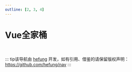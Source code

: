```yaml
---
outline: [2, 3, 4]
---
```


<script setup>
// import MNavLinks from '../../components/MNavLinks.vue'

import { NAV_DATA } from './data'
</script>
<style src="./index.scss"></style> 

# Vue全家桶

<MNavLinks v-for="{title, items} in NAV_DATA" :title="title" :items="items"/>

<br />

::: tip该导航由 [hefung](https://github.com/hefung/) 开发，如有引用、借鉴的请保留版权声明：<https://github.com/hefung/nav>
:::
